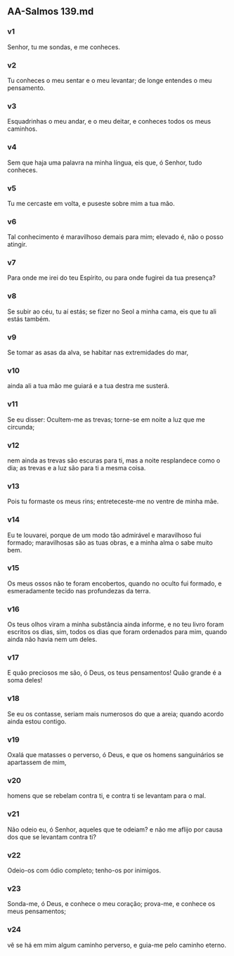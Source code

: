 ## AA-Salmos 139.md
### v1
 Senhor, tu me sondas, e me conheces.
### v2
 Tu conheces o meu sentar e o meu levantar; de longe entendes o meu pensamento.
### v3
 Esquadrinhas o meu andar, e o meu deitar, e conheces todos os meus caminhos.
### v4
 Sem que haja uma palavra na minha língua, eis que, ó Senhor, tudo conheces.
### v5
 Tu me cercaste em volta, e puseste sobre mim a tua mão.
### v6
 Tal conhecimento é maravilhoso demais para mim; elevado é, não o posso atingir.
### v7
 Para onde me irei do teu Espírito, ou para onde fugirei da tua presença?
### v8
 Se subir ao céu, tu aí estás; se fizer no Seol a minha cama, eis que tu ali estás também.
### v9
 Se tomar as asas da alva, se habitar nas extremidades do mar,
### v10
 ainda ali a tua mão me guiará e a tua destra me susterá.
### v11
 Se eu disser: Ocultem-me as trevas; torne-se em noite a luz que me circunda;
### v12
 nem ainda as trevas são escuras para ti, mas a noite resplandece como o dia; as trevas e a luz são para ti a mesma coisa.
### v13
 Pois tu formaste os meus rins; entreteceste-me no ventre de minha mãe.
### v14
 Eu te louvarei, porque de um modo tão admirável e maravilhoso fui formado; maravilhosas são as tuas obras, e a minha alma o sabe muito bem.
### v15
 Os meus ossos não te foram encobertos, quando no oculto fui formado, e esmeradamente tecido nas profundezas da terra.
### v16
 Os teus olhos viram a minha substância ainda informe, e no teu livro foram escritos os dias, sim, todos os dias que foram ordenados para mim, quando ainda não havia nem um deles.
### v17
 E quão preciosos me são, ó Deus, os teus pensamentos! Quão grande é a soma deles!
### v18
 Se eu os contasse, seriam mais numerosos do que a areia; quando acordo ainda estou contigo.
### v19
 Oxalá que matasses o perverso, ó Deus, e que os homens sanguinários se apartassem de mim,
### v20
 homens que se rebelam contra ti, e contra ti se levantam para o mal.
### v21
 Não odeio eu, ó Senhor, aqueles que te odeiam? e não me aflijo por causa dos que se levantam contra ti?
### v22
 Odeio-os com ódio completo; tenho-os por inimigos.
### v23
 Sonda-me, ó Deus, e conhece o meu coração; prova-me, e conhece os meus pensamentos;
### v24
 vê se há em mim algum caminho perverso, e guia-me pelo caminho eterno.
